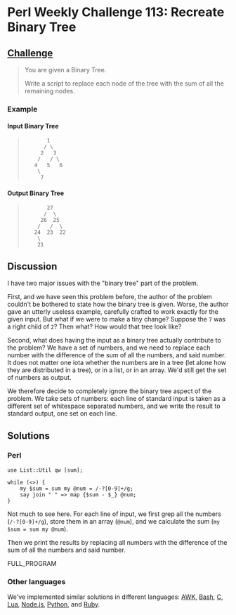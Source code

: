 # Perl Weekly Challenge 113: Recreate Binary Tree

## [Challenge](https://perlweeklychallenge.org/blog/perl-weekly-challenge-113/#TASK2)

> You are given a Binary Tree.
>
> Write a script to replace each node of the tree with the sum of all
> the remaining nodes.

### Example

#### Input Binary Tree

>            1
>           / \
>          2   3
>         /   / \
>        4   5   6
>         \
>          7


#### Output Binary Tree

>            27
>           /  \
>          26  25
>         /   /  \
>        24  23  22
>         \
>         21

## Discussion

I have two major issues with the "binary tree" part of the problem.

First, and we have seen this problem before, the author of the problem
couldn't be bothered to state how the binary tree is given. Worse, the
author gave an utterly useless example, carefully crafted to work exactly
for the given input. But what if we were to make a tiny change? Suppose
the `7` was a right child of `2`? Then what? How would that tree look like?

Second, what does having the input as a binary tree actually contribute
to the problem? We have a set of numbers, and we need to replace each number
with the difference of the sum of all the numbers, and said number. It
does not matter one iota whether the numbers are in a tree (let alone how
they are distributed in a tree), or in a list, or in an array. We'd still
get the set of numbers as output.

We therefore decide to completely ignore the binary tree aspect of the problem.
We take sets of numbers: each line of standard input is taken as a different
set of whitespace separated numbers, and we write the result to standard
output, one set on each line.

## Solutions

### Perl

~~~~
use List::Util qw [sum];

while (<>) {
    my $sum = sum my @num = /-?[0-9]+/g;
    say join " " => map {$sum - $_} @num;
}
~~~~

Not much to see here. For each line of input, we first grep all the
numbers (`/-?[0-9]+/g`), store them in an array (`@num`), and
we calculate the sum (`my $sum = sum my @num`).

Then we print the results by replacing all numbers with the difference
of the sum of all the numbers and said number.

FULL_PROGRAM

### Other languages

We've implemented similar solutions in different languages:
[AWK](#github), [Bash](#github), [C](#github), [Lua](#github),
[Node.js](#github), [Python](#github), and [Ruby](#github).
